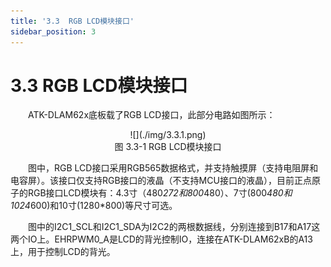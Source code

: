 ```yaml
---
title: '3.3  RGB LCD模块接口'
sidebar_position: 3
---
```


# 3.3  RGB LCD模块接口

&emsp;&emsp;ATK-DLAM62x底板载了RGB LCD接口，此部分电路如图所示：

<center>
![](./img/3.3.1.png)<br />
图 3.3-1 RGB LCD模块接口
</center>

&emsp;&emsp;图中，RGB LCD接口采用RGB565数据格式，并支持触摸屏（支持电阻屏和电容屏）。该接口仅支持RGB接口的液晶（不支持MCU接口的液晶），目前正点原子的RGB接口LCD模块有：4.3寸（480*272和800*480）、7寸(800*480和1024*600)和10寸(1280*800)等尺寸可选。 

&emsp;&emsp;图中的I2C1_SCL和I2C1_SDA为I2C2的两根数据线，分别连接到B17和A17这两个IO上。EHRPWM0_A是LCD的背光控制IO，连接在ATK-DLAM62xB的A13上，用于控制LCD的背光。





